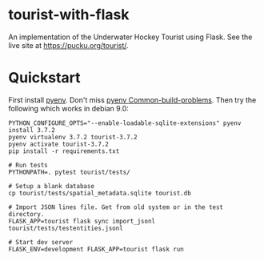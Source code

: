 # tourist-with-flask
An implementation of the Underwater Hockey Tourist using Flask. See the live site at https://pucku.org/tourist/.

# Quickstart

First install [pyenv](https://github.com/pyenv/pyenv). Don't miss [pyenv Common-build-problems](https://github.com/pyenv/pyenv/wiki/Common-build-problems). Then try the following which works in debian 9.0:

```
PYTHON_CONFIGURE_OPTS="--enable-loadable-sqlite-extensions" pyenv install 3.7.2
pyenv virtualenv 3.7.2 tourist-3.7.2
pyenv activate tourist-3.7.2
pip install -r requirements.txt

# Run tests
PYTHONPATH=. pytest tourist/tests/

# Setup a blank database
cp tourist/tests/spatial_metadata.sqlite tourist.db

# Import JSON lines file. Get from old system or in the test directory.
FLASK_APP=tourist flask sync import_jsonl tourist/tests/testentities.jsonl

# Start dev server
FLASK_ENV=development FLASK_APP=tourist flask run
```
